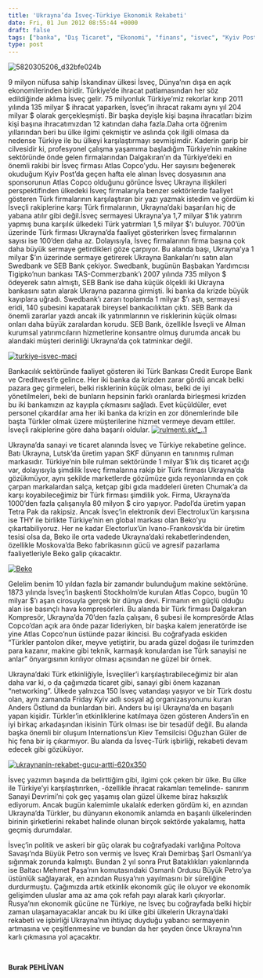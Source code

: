 ```yaml
---
title: 'Ukrayna’da İsveç-Türkiye Ekonomik Rekabeti'
date: Fri, 01 Jun 2012 08:55:44 +0000
draft: false
tags: ["banka", "Dış Ticaret", "Ekonomi", "finans", "isvec", "Kyiv Post", "Rusya", "Türkiye", "Ukrayna", "Ukrayna Dış İlişkileri", "Uluslarası İlişkiler"]
type: post
---
```


![5820305206_d32bfe024b](http://www.arsiv.tuid.org.ua/images/stories/5820305206_d32bfe024b.jpg)

9 milyon nüfusa sahip İskandinav ülkesi İsveç, Dünya’nın dışa en açık ekonomilerinden biridir. Türkiye’de ihracat patlamasından her söz edildiğinde aklıma İsveç gelir. 75 milyonluk Türkiye’miz rekorlar kırıp 2011 yılında 135 milyar $ ihracat yaparken, İsveç’in ihracat rakamı aynı yıl 204 milyar $ olarak gerçekleşmişti. Bir başka deyişle kişi başına ihracatları bizim kişi başına ihracatımızdan 12 katından daha fazla.Daha orta öğrenim yıllarından beri bu ülke ilgimi çekmiştir ve aslında çok ilgili olmasa da nedense Türkiye ile bu ülkeyi karşılaştırmayı sevmişimdir. Kaderin garip bir cilvesidir ki, profesyonel çalışma yaşamıma başladığım Türkiye’nin makine sektöründe önde gelen firmalarından Dalgakıran’ın da Türkiye’deki en önemli rakibi bir İsveç firması Atlas Copco’ydu. Her sayısını beğenerek okuduğum Kyiv Post’da geçen hafta ele alınan İsveç dosyasının ana sponsorunun Atlas Copco olduğunu görünce İsveç Ukrayna ilişkileri perspektifinden ülkedeki İsveç firmalarıyla benzer sektörlerde faaliyet gösteren Türk firmalarının karşılaştıran bir yazı yazmak istedim ve gördüm ki İsveçli rakiplerine karşı Türk firmalarının, Ukrayna’daki başarıları hiç de yabana atılır gibi değil.İsveç sermayesi Ukrayna’ya 1,7 milyar $’lık yatırım yapmış buna karşılık ülkedeki Türk yatırmları 1,5 milyar $’ı buluyor. 700’ün üzerinde Türk firması Ukrayna’da faaliyet gösterirken İsveç firmalarının sayısı ise 100’den daha az. Dolayısıyla, İsveç firmalarının firma başına çok daha büyük sermaye getirdikleri göze çarpıyor. Bu alanda başı, Ukrayna’ya 1 milyar $’ın üzerinde sermaye getirerek Ukrayna Bankaları’nı satın alan Swedbank ve SEB Bank çekiyor. Swedbank, bugünün Başbakan Yardımcısı Tigipko’nun bankası TAS-Commerzbank’ı 2007 yılında 735 milyon $ ödeyerek satın almıştı, SEB Bank ise daha küçük ölçekli iki Ukrayna bankasını satın alarak Ukrayna pazarına girmişti. İki banka da krizde büyük kayıplara uğradı. Swedbank’ı zararı toplamda 1 milyar $’ı aştı, sermayesi eridi, 140 şubesini kapatarak bireysel bankacılıktan çıktı. SEB Bank da önemli zararlar yazdı ancak ilk yatırımlarının ve risklerinin küçük olması onları daha büyük zaralardan korudu. SEB Bank, özellikle İsveçli ve Alman kurumsal yatırımcıların hizmetlerine konsantre olmuş durumda ancak bu alandaki müşteri derinliği Ukrayna’da çok tatminkar değil.

[![turkiye-isvec-maci](https://burakpehlivan.org/wp-content/uploads/2012/06/turkiye-isvec-maci.jpg)](https://burakpehlivan.org/wp-content/uploads/2012/06/turkiye-isvec-maci.jpg)

Bankacılık sektöründe faaliyet gösteren iki Türk Bankası Credit Europe Bank ve Creditwest’e gelince. Her iki banka da krizden zarar gördü ancak belki pazara geç girmeleri, belki risklerinin küçük olması, belki de iyi yönetilmeleri, beki de bunların hepsinin farklı oranlarda birleşmesi krizden bu iki bankamızın az kayıpla çıkmasını sağladı. Evet küçüldüler, evet personel çıkardılar ama her iki banka da krizin en zor dönemlerinde bile başta Türkler olmak üzere müşterilerine hizmet vermeye devam ettiler. İsveçli rakiplerine göre daha başarılı oldular.
[![rulmenti.skf_..1](https://burakpehlivan.org/wp-content/uploads/2012/06/rulmenti.skf_..1.jpg)](https://burakpehlivan.org/wp-content/uploads/2012/06/rulmenti.skf_..1.jpg)

Ukrayna’da sanayi ve ticaret alanında İsveç ve Türkiye rekabetine gelince. Batı Ukrayna, Lutsk’da üretim yapan SKF dünyanın en tanınmış rulman markasıdır. Türkiye’nin bile rulman sektöründe 1 milyar $’lık dış ticaret açığı var, dolayısıyla şimdilik İsveç firmalarına rakip bir Türk firması Ukrayna’da gözükmüyor, aynı şekilde marketlerde gözümüze gıda reyonlarında en çok çarpan markalardan salça, ketçap gibi gıda maddeleri üreten Chumak’a da karşı koyabileceğimiz bir Türk firması şimdilik yok. Firma, Ukrayna’da 1000’den fazla çalışanıyla 80 milyon $ ciro yapıyor. Padol’da üretim yapan Tetra Pak da rakipsiz. Ancak İsveç’in elektronik devi Electrolux’ün karşısına ise THY ile birlikte Türkiye’nin en global markası olan Beko’yu çıkartabiliyoruz. Her ne kadar Electorlux’ün Ivano-Frankovsk’da bir üretim tesisi olsa da, Beko ile orta vadede Ukrayna’daki rekabetlerindenden, özellikle Moskova’da Beko fabrikasının gücü ve agresif pazarlama faaliyetleriyle Beko galip çıkacaktır.

[![Beko](https://burakpehlivan.org/wp-content/uploads/2012/06/Beko.jpg)](https://burakpehlivan.org/wp-content/uploads/2012/06/Beko.jpg)

Gelelim benim 10 yıldan fazla bir zamandır bulunduğum makine sektörüne. 1873 yılında İsveç’in başkenti Stockholm’de kurulan Atlas Copco, bugün 10 milyar $’ı aşan cirosuyla gerçek bir dünya devi. Firmanın en güçlü olduğu alan ise basınçlı hava kompresörleri. Bu alanda bir Türk firması Dalgakıran Kompresör, Ukrayna’da 70’den fazla çalışanı, 6 şubesi ile kompresörde Atlas Copco’dan açık ara önde pazar lideriyken, bir başka kalem jeneratörde ise yine Atlas Copco’nun üstünde pazar ikincisi. Bu coğrafyada eskiden “Türkler pantolon diker, meyve yetiştirir, bu arada güzel doğası ile turimzden para kazanır, makine gibi teknik, karmaşık konulardan ise Türk sanayisi ne anlar” önyargısının kırılıyor olması açısından ne güzel bir örnek.

Ukrayna’daki Türk etkinliğiyle, İsveçliler’i karşılaştırabileceğimiz bir alan daha var ki, o da çağımızda ticaret gibi, sanayi gibi önem kazanan “networking”. Ülkede yalnızca 150 İsveç vatandaşı yaşıyor ve bir Türk dostu olan, aynı zamanda Friday Kyiv adlı sosyal ağ organizasyonunu kuran Anders Östlund da bunlardan biri. Anders bu işi Ukrayna’da en başarılı yapan kişidir. Türkler’in etkinliklerine katılmaya özen gösteren Anders’in en iyi birkaç arkadaşından ikisinin Türk olması ise bir tesadüf değil. Bu alanda başka önemli bir oluşum Internations’un Kiev Temsilcisi Oğuzhan Güler de hiç fena bir iş çıkarmıyor. Bu alanda da İsveç-Türk işbirliği, rekabeti devam edecek gibi gözüküyor.

[![ukraynanin-rekabet-gucu-artti-620x350](https://burakpehlivan.org/wp-content/uploads/2012/06/ukraynanin-rekabet-gucu-artti.png)](https://burakpehlivan.org/wp-content/uploads/2012/06/ukraynanin-rekabet-gucu-artti.png)

İsveç yazımın başında da belirttiğim gibi, ilgimi çok çeken bir ülke. Bu ülke ile Türkiye’yi karşılaştırırken, -özellikle ihracat rakamları temelinde- sanırım Sanayi Devrimi’ni çok geç yaşamış olan güzel ülkeme biraz haksızlık ediyorum. Ancak bugün kalemimle ukalalık ederken gördüm ki, en azından Ukrayna’da Türkler, bu dünyanın ekonomik anlamda en başarılı ülkelerinden birinin şirketlerini rekabet halinde olunan birçok sektörde yakalamış, hatta geçmiş durumdalar.

İsveç’in politik ve askeri bir güç olarak bu coğrafyadaki varlığına Poltova Savaşı’nda Büyük Petro son vermiş ve İsveç Kralı Demirbaş Şarl Osmanlı’ya sığınmak zorunda kalmıştı. Bundan 2 yıl sonra Prut Bataklıkları yakınlarında ise Baltacı Mehmet Paşa’nın komutasındaki Osmanlı Ordusu Büyük Petro’ya üstünlük sağlayarak, en azından Rusya’nın yayılmasını bir süreliğine durdurmuştu. Çağımızda artık etkinlik ekonomik güç ile oluyor ve ekonomik gelişimden uluslar ama az ama çok refah payı alarak karlı çıkıyorlar. Rusya’nın ekonomik gücüne ne Türkiye, ne İsveç bu coğrayfada belki hiçbir zaman ulaşamayacaklar ancak bu iki ülke gibi ülkelerin Ukrayna’daki rekabeti ve işbirliği Ukrayna’nın ihtiyaç duyduğu yabancı sermayenin artmasına ve çeşitlenmesine ve bundan da her şeyden önce Ukrayna’nın karlı çıkmasına yol açacaktır.

 

**Burak PEHLİVAN**

